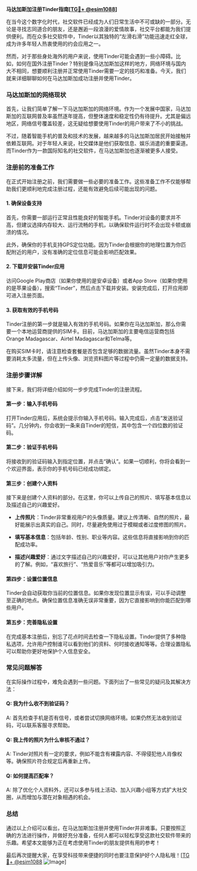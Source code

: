 **马达加斯加注册Tinder指南[[TG💪+ @esim1088](https://t.me/s/esim1088)]**

在当今这个数字化时代，社交软件已经成为人们日常生活中不可或缺的一部分。无论是寻找志同道合的朋友，还是邂逅一段浪漫的爱情故事，社交平台都能为我们提供便利。而在众多社交软件中，Tinder以其独特的“左滑右滑”功能迅速走红全球，成为许多年轻人热衷使用的约会应用之一。

然而，对于那些身处海外的用户来说，使用Tinder可能会遇到一些小障碍。比如，如何在国外注册Tinder？特别是像马达加斯加这样的地方，网络环境与国内大不相同，想要顺利注册并正常使用Tinder需要一定的技巧和准备。今天，我们就来详细聊聊如何在马达加斯加成功注册并使用Tinder。

### 马达加斯加的网络现状

首先，让我们简单了解一下马达加斯加的网络环境。作为一个发展中国家，马达加斯加的互联网普及率虽然逐年提高，但整体速度和稳定性仍有待提升。尤其是偏远地区，网络信号覆盖较差，这无疑给想要使用Tinder的用户带来了不小的挑战。

不过，随着智能手机的普及和技术的发展，越来越多的马达加斯加居民开始接触并依赖互联网。对于年轻人来说，社交媒体是他们获取信息、娱乐消遣的重要渠道。而Tinder作为一款国际知名的社交软件，在马达加斯加也逐渐被更多人接受。

### 注册前的准备工作

在正式开始注册之前，我们需要做一些必要的准备工作。这些准备工作不仅能够帮助我们更顺利地完成注册过程，还能有效避免后续可能出现的问题。

#### 1. 确保设备支持

首先，你需要一部运行正常且性能良好的智能手机。Tinder对设备的要求并不高，但建议选择内存较大、运行流畅的手机，以确保软件运行时不会出现卡顿或崩溃的情况。

此外，确保你的手机支持GPS定位功能。因为Tinder会根据你的地理位置为你匹配附近的用户，没有准确的定位信息可能会影响匹配效果。

#### 2. 下载并安装Tinder应用

访问Google Play商店（如果你使用的是安卓设备）或者App Store（如果你使用的是苹果设备），搜索“Tinder”，然后点击下载并安装。安装完成后，打开应用即可进入注册页面。

#### 3. 获取有效的手机号码

Tinder注册的第一步就是输入有效的手机号码。如果你在马达加斯加，那么你需要一个本地运营商提供的SIM卡。目前，马达加斯加的主要电信运营商包括Orange Madagascar、Airtel Madagascar和Telma等。

在购买SIM卡时，请注意检查套餐是否包含足够的数据流量。虽然Tinder本身不需要消耗太多流量，但在上传头像、浏览资料图片等过程中仍需一定量的数据支持。

### 注册步骤详解

接下来，我们将详细介绍如何一步步完成Tinder的注册流程。

#### 第一步：输入手机号码

打开Tinder应用后，系统会提示你输入手机号码。输入完成后，点击“发送验证码”。几分钟内，你会收到一条来自Tinder的短信，其中包含一个四位数的验证码。

#### 第二步：验证手机号码

将接收到的验证码输入到指定位置，并点击“确认”。如果一切顺利，你将会看到一个欢迎界面，表示你的手机号码已经成功绑定。

#### 第三步：创建个人资料

接下来是创建个人资料的部分。在这里，你可以上传自己的照片、填写基本信息以及描述自己的兴趣爱好。

- **上传照片**：Tinder非常重视用户的头像质量。建议上传清晰、自然的照片，最好能展示出真实的自己。同时，尽量避免使用过于模糊或者过度修图的照片。
  
- **填写基本信息**：包括年龄、性别、职业等内容。这些信息将直接影响到你的匹配成功率。

- **描述兴趣爱好**：通过文字描述自己的兴趣爱好，可以让其他用户对你产生更多的了解。例如，“喜欢旅行”、“热爱音乐”等都可以增加吸引力。

#### 第四步：设置位置信息

Tinder会自动获取你当前的位置信息。如果你发现位置显示有误，可以手动调整至正确的地点。确保位置信息准确无误非常重要，因为它直接影响到你能匹配到哪些用户。

#### 第五步：完善隐私设置

在完成基本注册后，别忘了花点时间去检查一下隐私设置。Tinder提供了多种隐私选项，允许用户控制谁可以看到他们的资料、何时接收通知等等。合理设置隐私可以帮助你更好地保护个人信息安全。

### 常见问题解答

在实际操作过程中，难免会遇到一些问题。下面列出了一些常见的疑问及其解决方法：

#### Q: 我为什么收不到验证码？
A: 首先检查手机是否有信号，或者尝试切换网络环境。如果仍然无法收到验证码，可以联系客服寻求帮助。

#### Q: 我上传的照片为什么审核不通过？
A: Tinder对照片有一定的要求，例如不能含有裸露内容、不得侵犯他人肖像权等。确保照片符合规定后再重新上传。

#### Q: 如何提高匹配率？
A: 除了优化个人资料外，还可以多参与线上活动、加入兴趣小组等方式扩大社交圈，从而增加与潜在对象相遇的机会。

### 总结

通过以上介绍可以看出，在马达加斯加注册并使用Tinder并非难事。只要按照正确的方法进行操作，并做好充分准备，任何人都可以轻松享受这款社交软件带来的乐趣。希望本文能够为正在考虑使用Tinder的朋友提供有用的参考！

最后再次提醒大家，在享受科技带来便捷的同时也要注意保护好个人隐私哦！[[TG💪+ @esim1088](https://t.me/s/esim1088) ![Image](https://i.postimg.cc/4NQfJmqS/Snipaste-2025-05-13-00-14-12.png)]